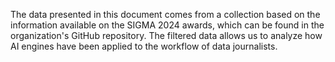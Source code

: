 The data presented in this document comes from a collection based on the information available on the SIGMA 2024 awards, which can be found in the organization's GitHub repository. The filtered data allows us to analyze how AI engines have been applied to the workflow of data journalists.

